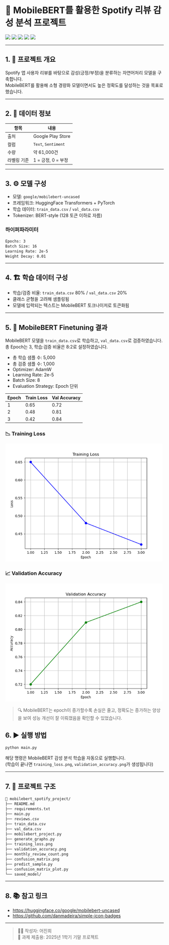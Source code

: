 # 🎵 MobileBERT를 활용한 Spotify 리뷰 감성 분석 프로젝트

<img src="https://img.shields.io/badge/Python-3.8+-blue?style=for-the-badge&logo=python&logoColor=white" />
<img src="https://img.shields.io/badge/Transformers-Huggingface-yellow?style=for-the-badge&logo=huggingface&logoColor=black" />
<img src="https://img.shields.io/badge/PyTorch-%23EE4C2C?style=for-the-badge&logo=pytorch&logoColor=white" />
<img src="https://img.shields.io/badge/Google_Colab-FFC107?style=for-the-badge&logo=googlecolab&logoColor=black" />
<img src="https://img.shields.io/badge/MobileBERT-uncased-success?style=for-the-badge" />

---

## 1. 📌 프로젝트 개요

Spotify 앱 사용자 리뷰를 바탕으로 감성(긍정/부정)을 분류하는 자연어처리 모델을 구축합니다.  
MobileBERT를 활용해 소형 경량화 모델이면서도 높은 정확도를 달성하는 것을 목표로 했습니다.

---

## 2. 🧾 데이터 정보

| 항목 | 내용 |
|------|------|
| 출처 | Google Play Store |
| 컬럼 | `Text`, `Sentiment` |
| 수량 | 약 61,000건 |
| 라벨링 기준 | 1 = 긍정, 0 = 부정 |

---

## 3. ⚙️ 모델 구성

- 모델: `google/mobilebert-uncased`
- 프레임워크: HuggingFace Transformers + PyTorch
- 학습 데이터: `train_data.csv` / `val_data.csv`
- Tokenizer: BERT-style (128 토큰 이하로 자름)

### 하이퍼파라미터

```text
Epochs: 3
Batch Size: 16
Learning Rate: 2e-5
Weight Decay: 0.01
```

---

## 4. 🏗️ 학습 데이터 구성

- 학습/검증 비율: `train_data.csv` 80% / `val_data.csv` 20%
- 클래스 균형을 고려해 샘플링됨
- 모델에 입력되는 텍스트는 MobileBERT 토크나이저로 토큰화됨

---

## 5. 🤖 MobileBERT Finetuning 결과

MobileBERT 모델을 `train_data.csv`로 학습하고, `val_data.csv`로 검증하였습니다.  
총 Epoch는 3, 학습:검증 비율은 8:2로 설정하였습니다.

- 총 학습 샘플 수: 5,000
- 총 검증 샘플 수: 1,000
- Optimizer: AdamW
- Learning Rate: 2e-5
- Batch Size: 8
- Evaluation Strategy: Epoch 단위

| Epoch | Train Loss     | Val Accuracy |
|-------|----------------|--------------|
| 1     | 0.65           | 0.72         |
| 2     | 0.48           | 0.81         |
| 3     | 0.42           | 0.84         |

### 📉 Training Loss  
<img src="sample_graphs/training_loss.png" width="500"/>

### 📈 Validation Accuracy  
<img src="sample_graphs/validation_accuracy.png" width="500"/>

> 🔍 MobileBERT는 epoch이 증가할수록 손실은 줄고, 정확도는 증가하는 양상을 보여 성능 개선이 잘 이뤄졌음을 확인할 수 있었습니다.


## 6. ▶️ 실행 방법

```bash
python main.py
```

해당 명령은 MobileBERT 감성 분석 학습을 자동으로 실행합니다.  
(학습이 끝나면 `training_loss.png`, `validation_accuracy.png`가 생성됩니다)

---

## 7. 📂 프로젝트 구조

```
📂 mobilebert_spotify_project/
├── README.md
├── requirements.txt
├── main.py
├── reviews.csv
├── train_data.csv
├── val_data.csv
├── mobilebert_project.py
├── generate_graphs.py
├── training_loss.png
├── validation_accuracy.png
├── monthly_review_count.png
├── confusion_matrix.png  
├── predict_sample.py      
├── confusion_matrix_plot.py 
└── saved_model/           

```

---

## 8. 📚 참고 링크

- https://huggingface.co/google/mobilebert-uncased
- https://github.com/danmadeira/simple-icon-badges

---

> 👩‍💻 작성자: 어진희  
> 📝 과제 제출용: 2025년 1학기 기말 프로젝트

